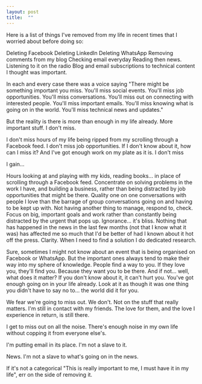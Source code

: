 ```yaml
---
layout: post
title:  ""
---
```


Here is a list of things I've removed from my life in recent times that I worried about before doing so:

Deleting Facebook
Deleting LinkedIn
Deleting WhatsApp
Removing comments from my blog
Checking email everyday
Reading then news. Listening to it on the radio
Blog and email subscriptions to technical content I thought was important.

In each and every case there was a voice saying "There might be something important you miss. You'll miss social events. You'll miss job opportunities. You'll miss conversations. You'll miss out on connecting with interested people. You'll miss important emails. You'll miss knowing what is going on in the world. You'll miss technical news and updates."

But the reality is there is more than enough in my life already. More important stuff. I don't miss.

I don't miss hours of my life being ripped from my scrolling through a Facebook feed.
I don't miss job opportunities. If I don't know about it, how can I miss it? And I've got enough work on my plate as it is.
I don't miss 

I gain...

Hours looking at and playing with my kids, reading books... in place of scrolling through a Facebook feed.
Concentrate on solving problems in the work I have, and building a business, rather than being distracted by job opportunities that might be there.
Quality one on one conversations with people I love than the barrage of group conversations going on and having to be kept up with.
Not having another thing to manage, respond to, check.
Focus on big, important goals and work rather than constantly being distracted by the urgent that pops up.
Ignorance... it's bliss. Nothing that has happened in the news in the last few months (not that I know what it was) has affected me so much that I'd be better of had I known about it hot off the press.
Clarity. When I need to find a solution I do dedicated research.

Sure, sometimes I might not know about an event that is being organised on Facebook or WhatsApp. But the important ones always tend to make their way into my sphere of knowledge. People find a way to you. If they love you, they'll find you. Because they want you to be there. And if not... well, what does it matter? If you don't know about it, it can't hurt you. You've got enough going on in your life already. Look at it as though it was one thing you didn't have to say no to... the world did it for you.

We fear we're going to miss out. We don't. Not on the stuff that really matters. I'm still in contact with my friends. The love for them, and the love I experience in return, is still there.

I get to miss out on all the noise. There's enough noise in my own life without copping it from everyone else's.

I'm putting email in its place. I'm not a slave to it.

News. I'm not a slave to what's going on in the news.

If it's not a categorical "This is really important to me, I must have it in my life", err on the side of removing it.